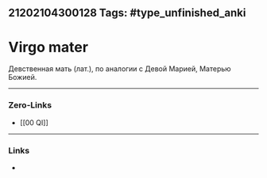 21202104300128
Tags: #type_unfinished_anki
---
# Virgo mater

Девственная мать (лат.), по аналогии с Девой Марией, Матерью Божией. 

---
### Zero-Links
- [[00 QI]]
---
### Links
-
